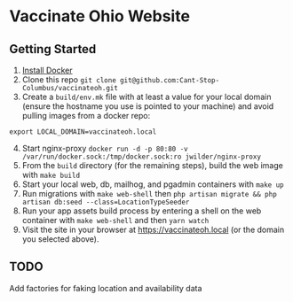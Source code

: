 # Vaccinate Ohio Website

## Getting Started

1. [Install Docker](https://docs.docker.com/get-docker/)
2. Clone this repo `git clone git@github.com:Cant-Stop-Columbus/vaccinateoh.git`
3. Create a `build/env.mk` file with at least a value for your local domain (ensure the hostname you use is pointed to your machine) and avoid pulling images from a docker repo:
```
export LOCAL_DOMAIN=vaccinateoh.local
```
4. Start nginx-proxy `docker run -d -p 80:80 -v /var/run/docker.sock:/tmp/docker.sock:ro jwilder/nginx-proxy`
5. From the `build` directory (for the remaining steps), build the web image with `make build`
6. Start your local web, db, mailhog, and pgadmin containers with `make up`
7. Run migrations with `make web-shell` then `php artisan migrate && php artisan db:seed --class=LocationTypeSeeder`
8. Run your app assets build process by entering a shell on the web container with `make web-shell` and then `yarn watch`
9. Visit the site in your browser at https://vaccinateoh.local (or the domain you selected above).

## TODO

Add factories for faking location and availability data
